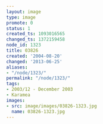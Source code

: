 ```yaml
---
layout: image
type: image
promote: 0
status: 1
created_ts: 1093016565
changed_ts: 1372159458
node_id: 1323
title: 03826
created: '2004-08-20'
changed: '2013-06-25'
aliases:
- "/node/1323/"
permalink: "/node/1323/"
tags:
- 2003/12 - December 2003
- Karamea
images:
- src: image/images/03826-1323.jpg
  name: 03826-1323.jpg
---
```


